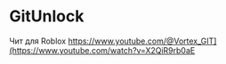 # GitUnlock
Чит для Roblox
https://www.youtube.com/@Vortex_GIT](https://www.youtube.com/watch?v=X2QiR9rb0aE
